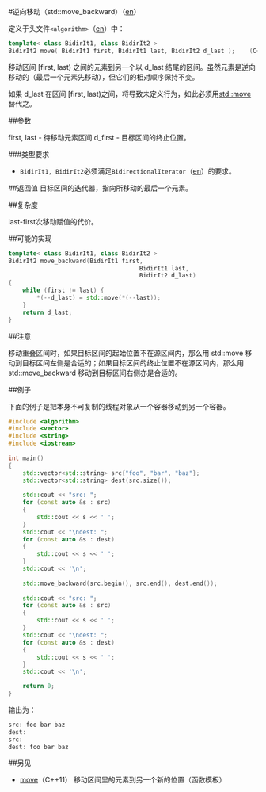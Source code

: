 #逆向移动（std::move_backward）（[en](http://en.cppreference.com/w/cpp/header/algorithm/move_backward)）

定义于头文件`<algorithm>`（[en](http://en.cppreference.com/w/cpp/header/algorithm)）中：

```C++
template< class BidirIt1, class BidirIt2 >
BidirIt2 move( BidirIt1 first, BidirIt1 last, BidirIt2 d_last );    (C++11 - )
```

移动区间 [first, last) 之间的元素到另一个以 d_last 结尾的区间。虽然元素是逆向移动的（最后一个元素先移动），但它们的相对顺序保持不变。

如果 d_last 在区间 [first, last)之间，将导致未定义行为，如此必须用[std::move](move.md)替代之。

##参数

first, last - 待移动元素区间
    d_first - 目标区间的终止位置。

###类型要求

- `BidirIt1, BidirIt2`必须满足`BidirectionalIterator`（[en](http://en.cppreference.com/w/cpp/concept/BidirectionalIterator)）的要求。

##返回值
目标区间的迭代器，指向所移动的最后一个元素。

##复杂度

last-first次移动赋值的代价。

##可能的实现

```C++
template< class BidirIt1, class BidirIt2 >
BidirIt2 move_backward(BidirIt1 first,
                                     BidirIt1 last,
                                     BidirIt2 d_last)
{
    while (first != last) {
        *(--d_last) = std::move(*(--last));
    }
    return d_last;
}
```

##注意

移动重叠区间时，如果目标区间的起始位置不在源区间内，那么用 std::move 移动到目标区间左侧是合适的；如果目标区间的终止位置不在源区间内，那么用 std::move_backward 移动到目标区间右侧亦是合适的。

##例子

下面的例子是把本身不可复制的线程对象从一个容器移动到另一个容器。

```C++
#include <algorithm>
#include <vector>
#include <string>
#include <iostream>
 
int main()
{
    std::vector<std::string> src{"foo", "bar", "baz"};
    std::vector<std::string> dest(src.size());
 
    std::cout << "src: ";
    for (const auto &s : src)
    {
        std::cout << s << ' ';
    }   
    std::cout << "\ndest: ";
    for (const auto &s : dest)
    {
        std::cout << s << ' ';
    }   
    std::cout << '\n';
 
    std::move_backward(src.begin(), src.end(), dest.end());
 
    std::cout << "src: ";                                                       
    for (const auto &s : src)
    {
        std::cout << s << ' ';
    }   
    std::cout << "\ndest: ";
    for (const auto &s : dest)
    {
        std::cout << s << ' ';
    }   
    std::cout << '\n';

    return 0;
}
```

输出为：

```C++
src: foo bar baz 
dest:    
src:    
dest: foo bar baz
```

##另见

- [move](move.md)（C++11）           移动区间里的元素到另一个新的位置（函数模板）
